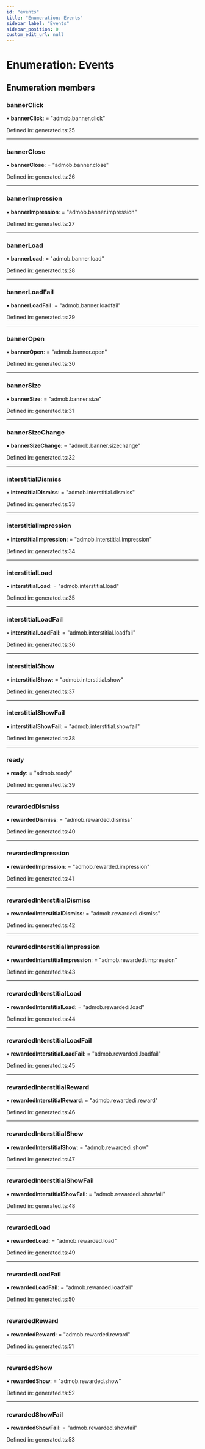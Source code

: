 ```yaml
---
id: "events"
title: "Enumeration: Events"
sidebar_label: "Events"
sidebar_position: 0
custom_edit_url: null
---
```


# Enumeration: Events

## Enumeration members

### bannerClick

• **bannerClick**: = "admob.banner.click"

Defined in: generated.ts:25

___

### bannerClose

• **bannerClose**: = "admob.banner.close"

Defined in: generated.ts:26

___

### bannerImpression

• **bannerImpression**: = "admob.banner.impression"

Defined in: generated.ts:27

___

### bannerLoad

• **bannerLoad**: = "admob.banner.load"

Defined in: generated.ts:28

___

### bannerLoadFail

• **bannerLoadFail**: = "admob.banner.loadfail"

Defined in: generated.ts:29

___

### bannerOpen

• **bannerOpen**: = "admob.banner.open"

Defined in: generated.ts:30

___

### bannerSize

• **bannerSize**: = "admob.banner.size"

Defined in: generated.ts:31

___

### bannerSizeChange

• **bannerSizeChange**: = "admob.banner.sizechange"

Defined in: generated.ts:32

___

### interstitialDismiss

• **interstitialDismiss**: = "admob.interstitial.dismiss"

Defined in: generated.ts:33

___

### interstitialImpression

• **interstitialImpression**: = "admob.interstitial.impression"

Defined in: generated.ts:34

___

### interstitialLoad

• **interstitialLoad**: = "admob.interstitial.load"

Defined in: generated.ts:35

___

### interstitialLoadFail

• **interstitialLoadFail**: = "admob.interstitial.loadfail"

Defined in: generated.ts:36

___

### interstitialShow

• **interstitialShow**: = "admob.interstitial.show"

Defined in: generated.ts:37

___

### interstitialShowFail

• **interstitialShowFail**: = "admob.interstitial.showfail"

Defined in: generated.ts:38

___

### ready

• **ready**: = "admob.ready"

Defined in: generated.ts:39

___

### rewardedDismiss

• **rewardedDismiss**: = "admob.rewarded.dismiss"

Defined in: generated.ts:40

___

### rewardedImpression

• **rewardedImpression**: = "admob.rewarded.impression"

Defined in: generated.ts:41

___

### rewardedInterstitialDismiss

• **rewardedInterstitialDismiss**: = "admob.rewardedi.dismiss"

Defined in: generated.ts:42

___

### rewardedInterstitialImpression

• **rewardedInterstitialImpression**: = "admob.rewardedi.impression"

Defined in: generated.ts:43

___

### rewardedInterstitialLoad

• **rewardedInterstitialLoad**: = "admob.rewardedi.load"

Defined in: generated.ts:44

___

### rewardedInterstitialLoadFail

• **rewardedInterstitialLoadFail**: = "admob.rewardedi.loadfail"

Defined in: generated.ts:45

___

### rewardedInterstitialReward

• **rewardedInterstitialReward**: = "admob.rewardedi.reward"

Defined in: generated.ts:46

___

### rewardedInterstitialShow

• **rewardedInterstitialShow**: = "admob.rewardedi.show"

Defined in: generated.ts:47

___

### rewardedInterstitialShowFail

• **rewardedInterstitialShowFail**: = "admob.rewardedi.showfail"

Defined in: generated.ts:48

___

### rewardedLoad

• **rewardedLoad**: = "admob.rewarded.load"

Defined in: generated.ts:49

___

### rewardedLoadFail

• **rewardedLoadFail**: = "admob.rewarded.loadfail"

Defined in: generated.ts:50

___

### rewardedReward

• **rewardedReward**: = "admob.rewarded.reward"

Defined in: generated.ts:51

___

### rewardedShow

• **rewardedShow**: = "admob.rewarded.show"

Defined in: generated.ts:52

___

### rewardedShowFail

• **rewardedShowFail**: = "admob.rewarded.showfail"

Defined in: generated.ts:53
